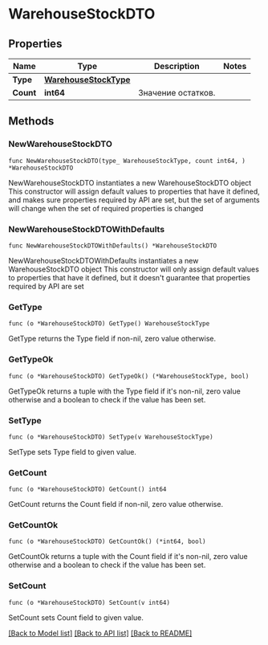 # WarehouseStockDTO

## Properties

Name | Type | Description | Notes
------------ | ------------- | ------------- | -------------
**Type** | [**WarehouseStockType**](WarehouseStockType.md) |  | 
**Count** | **int64** | Значение остатков. | 

## Methods

### NewWarehouseStockDTO

`func NewWarehouseStockDTO(type_ WarehouseStockType, count int64, ) *WarehouseStockDTO`

NewWarehouseStockDTO instantiates a new WarehouseStockDTO object
This constructor will assign default values to properties that have it defined,
and makes sure properties required by API are set, but the set of arguments
will change when the set of required properties is changed

### NewWarehouseStockDTOWithDefaults

`func NewWarehouseStockDTOWithDefaults() *WarehouseStockDTO`

NewWarehouseStockDTOWithDefaults instantiates a new WarehouseStockDTO object
This constructor will only assign default values to properties that have it defined,
but it doesn't guarantee that properties required by API are set

### GetType

`func (o *WarehouseStockDTO) GetType() WarehouseStockType`

GetType returns the Type field if non-nil, zero value otherwise.

### GetTypeOk

`func (o *WarehouseStockDTO) GetTypeOk() (*WarehouseStockType, bool)`

GetTypeOk returns a tuple with the Type field if it's non-nil, zero value otherwise
and a boolean to check if the value has been set.

### SetType

`func (o *WarehouseStockDTO) SetType(v WarehouseStockType)`

SetType sets Type field to given value.


### GetCount

`func (o *WarehouseStockDTO) GetCount() int64`

GetCount returns the Count field if non-nil, zero value otherwise.

### GetCountOk

`func (o *WarehouseStockDTO) GetCountOk() (*int64, bool)`

GetCountOk returns a tuple with the Count field if it's non-nil, zero value otherwise
and a boolean to check if the value has been set.

### SetCount

`func (o *WarehouseStockDTO) SetCount(v int64)`

SetCount sets Count field to given value.



[[Back to Model list]](../README.md#documentation-for-models) [[Back to API list]](../README.md#documentation-for-api-endpoints) [[Back to README]](../README.md)


